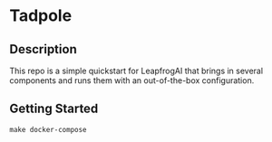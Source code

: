 # Tadpole

## Description

This repo is a simple quickstart for LeapfrogAI that brings in several components and runs them with an out-of-the-box configuration.

## Getting Started

``` shell
make docker-compose
```